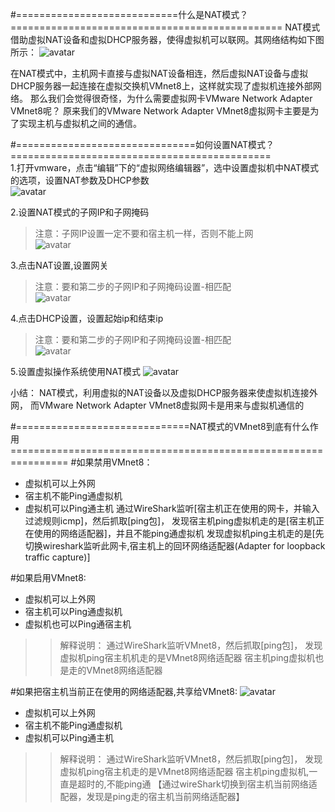#============================什么是NAT模式？===============================================
NAT模式借助虚拟NAT设备和虚拟DHCP服务器，使得虚拟机可以联网。其网络结构如下图所示：
![avatar](imgs-nat/NAT模式网络结构.png)  

在NAT模式中，主机网卡直接与虚拟NAT设备相连，然后虚拟NAT设备与虚拟DHCP服务器一起连接在虚拟交换机VMnet8上，这样就实现了虚拟机连接外部网络。
那么我们会觉得很奇怪，为什么需要虚拟网卡VMware Network Adapter VMnet8呢？
原来我们的VMware Network Adapter VMnet8虚拟网卡主要是为了实现主机与虚拟机之间的通信。


#===============================如何设置NAT模式？=============================================  
1.打开vmware，点击“编辑”下的“虚拟网络编辑器”，选中设置虚拟机中NAT模式的选项，设置NAT参数及DHCP参数  
![avatar](imgs-nat/设置NAT模式的四步.png)  

2.设置NAT模式的子网IP和子网掩码
> 注意：子网IP设置一定不要和宿主机一样，否则不能上网  
![avatar](imgs-nat/NAT模式的子网IP和子网掩码设置.png)

3.点击NAT设置,设置网关 
> 注意：要和第二步的子网IP和子网掩码设置-相匹配  
![avatar](imgs-nat/NAT设置.png)   

4.点击DHCP设置，设置起始ip和结束ip
> 注意：要和第二步的子网IP和子网掩码设置-相匹配  
![avatar](imgs-nat/DHCP设置.png)  

5.设置虚拟操作系统使用NAT模式
![avatar](imgs-nat/设置虚拟操作系统的网络.png)    

小结：
NAT模式，利用虚拟的NAT设备以及虚拟DHCP服务器来使虚拟机连接外网，
而VMware Network Adapter VMnet8虚拟网卡是用来与虚拟机通信的


#==============================NAT模式的VMnet8到底有什么作用================================================================
#如果禁用VMnet8：
- 虚拟机可以上外网
- 宿主机不能Ping通虚拟机
- 虚拟机可以Ping通主机
通过WireShark监听[宿主机正在使用的网卡，并输入过滤规则icmp]，然后抓取[ping包]，
发现宿主机ping虚拟机走的是[宿主机正在使用的网络适配器]，并且不能ping通虚拟机
发现虚拟机ping主机走的是[先切换wireshark监听此网卡,宿主机上的回环网络适配器(Adapter for loopback traffic capture)]

#如果启用VMnet8: 
- 虚拟机可以上外网
- 宿主机可以Ping通虚拟机
- 虚拟机也可以Ping通宿主机
>>解释说明：
通过WireShark监听VMnet8，然后抓取[ping包]，
发现虚拟机ping宿主机机走的是VMnet8网络适配器
宿主机ping虚拟机也是走的VMnet8网络适配器

#如果把宿主机当前正在使用的网络适配器,共享给VMnet8:
![avatar](imgs-nat/将宿主机的网络共享给VMnet8.png)
- 虚拟机可以上外网
- 宿主机不能Ping通虚拟机
- 虚拟机可以Ping通主机
>>解释说明：
通过WireShark监听VMnet8，然后抓取[ping包]，
发现虚拟机ping宿主机走的是VMnet8网络适配器
宿主机ping虚拟机,一直是超时的,不能ping通 【通过wireShark切换到宿主机当前网络适配器，发现是ping走的宿主机当前网络适配器】

